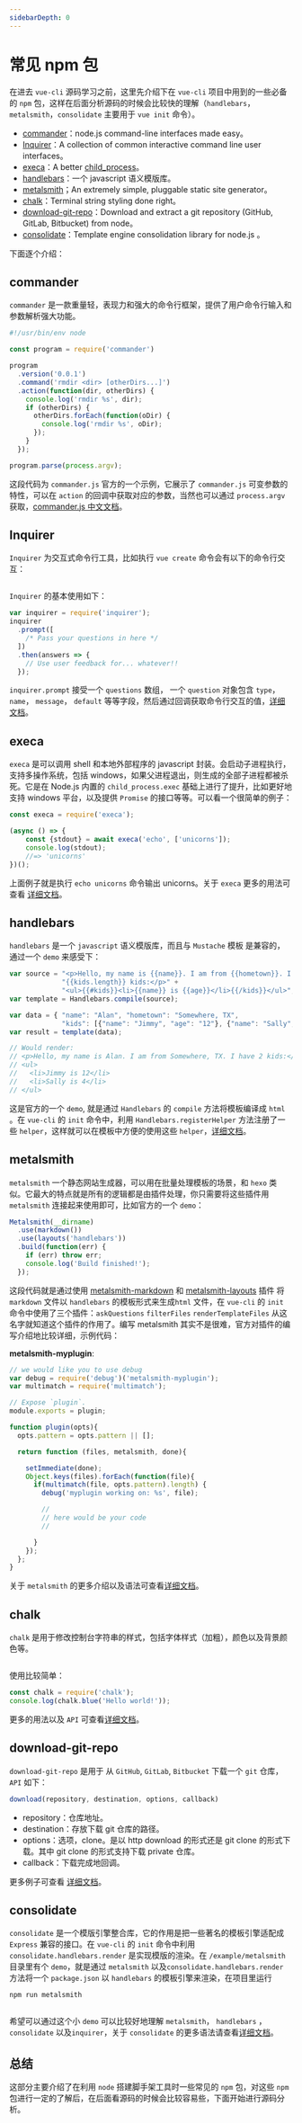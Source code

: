 ```yaml
---
sidebarDepth: 0
---
```


# 常见 npm 包

在进去 `vue-cli` 源码学习之前，这里先介绍下在 `vue-cli` 项目中用到的一些必备的 `npm` 包，这样在后面分析源码的时候会比较快的理解（`handlebars`，`metalsmith`，`consolidate` 主要用于
 `vue init` 命令）。
* [commander](https://github.com/tj/commander.js)：node.js command-line interfaces made easy。
* [Inquirer](https://github.com/SBoudrias/Inquirer.js)：A collection of common interactive command line user interfaces。
* [execa](https://github.com/sindresorhus/execa)：A better [child_process](https://nodejs.org/api/child_process.html)。
* [handlebars](https://github.com/wycats/handlebars.js)：一个 javascript 语义模版库。
* [metalsmith](https://github.com/segmentio/metalsmith)；An extremely simple, pluggable static site generator。
* [chalk](https://github.com/chalk/chalk)：Terminal string styling done right。
* [download-git-repo](https://github.com/flipxfx/download-git-repo)：Download and extract a git repository (GitHub, GitLab, Bitbucket) from node。
* [consolidate](https://github.com/tj/consolidate.js)：Template engine consolidation library for node.js 。

下面逐个介绍：

## commander

`commander` 是一款重量轻，表现力和强大的命令行框架，提供了用户命令行输入和参数解析强大功能。

``` javascript
#!/usr/bin/env node

const program = require('commander')

program
  .version('0.0.1')
  .command('rmdir <dir> [otherDirs...]')
  .action(function(dir, otherDirs) {
    console.log('rmdir %s', dir);
    if (otherDirs) {
      otherDirs.forEach(function(oDir) {
        console.log('rmdir %s', oDir);
      });
    }
  });

program.parse(process.argv);
```
这段代码为 `commander.js` 官方的一个示例，它展示了 `commander.js` 可变参数的特性，可以在 `action` 的回调中获取对应的参数，当然也可以通过 `process.argv` 获取，[commander.js 中文文档](https://github.com/tj/commander.js/blob/master/Readme_zh-CN.md)。

## Inquirer
`Inquirer` 为交互式命令行工具，比如执行 `vue create` 命令会有以下的命令行交互：

<img :src="$withBase('/assets/install-img01.png')">

`Inquirer` 的基本使用如下：

``` javascript
var inquirer = require('inquirer');
inquirer
  .prompt([
    /* Pass your questions in here */
  ])
  .then(answers => {
    // Use user feedback for... whatever!!
  });
```
`inquirer.prompt` 接受一个 `questions` 数组， 一个 `question` 对象包含 `type`，`name`， `message`， `default` 等等字段，然后通过回调获取命令行交互的值，[详细文档](https://github.com/SBoudrias/Inquirer.js)。


## execa

`execa` 是可以调用 shell 和本地外部程序的 javascript 封装。会启动子进程执行，支持多操作系统，包括 windows，如果父进程退出，则生成的全部子进程都被杀死。它是在 Node.js 内置的 `child_process.exec` 基础上进行了提升，比如更好地支持 windows 平台，以及提供 `Promise` 的接口等等。可以看一个很简单的例子：

``` js
const execa = require('execa');

(async () => {
	const {stdout} = await execa('echo', ['unicorns']);
	console.log(stdout);
	//=> 'unicorns'
})();
```
上面例子就是执行  `echo unicorns` 命令输出 unicorns。关于 `execa` 更多的用法可查看 [详细文档](https://github.com/sindresorhus/execa#API)。

## handlebars
`handlebars` 是一个 `javascript` 语义模版库，而且与 `Mustache` 模板 是兼容的，通过一个 `demo` 来感受下：

``` javascript
var source = "<p>Hello, my name is {{name}}. I am from {{hometown}}. I have " +
             "{{kids.length}} kids:</p>" +
             "<ul>{{#kids}}<li>{{name}} is {{age}}</li>{{/kids}}</ul>";
var template = Handlebars.compile(source);

var data = { "name": "Alan", "hometown": "Somewhere, TX",
             "kids": [{"name": "Jimmy", "age": "12"}, {"name": "Sally", "age": "4"}]};
var result = template(data);

// Would render:
// <p>Hello, my name is Alan. I am from Somewhere, TX. I have 2 kids:</p>
// <ul>
//   <li>Jimmy is 12</li>
//   <li>Sally is 4</li>
// </ul>
```
这是官方的一个 `demo`, 就是通过 `Handlebars` 的 `compile` 方法将模板编译成 `html` 。在 `vue-cli` 的 `init` 命令中，利用 `Handlebars.registerHelper` 方法注册了一些 `helper`，这样就可以在模板中方便的使用这些 `helper`，[详细文档](https://handlebarsjs.com/)。

## metalsmith

`metalsmith` 一个静态网站生成器，可以用在批量处理模板的场景，和 `hexo` 类似。它最大的特点就是所有的逻辑都是由插件处理，你只需要将这些插件用 `metalsmith` 连接起来使用即可，比如官方的一个 `demo`：

``` javascript
Metalsmith(__dirname)
  .use(markdown())
  .use(layouts('handlebars'))
  .build(function(err) {
    if (err) throw err;
    console.log('Build finished!');
  });
```
这段代码就是通过使用 [metalsmith-markdown](https://github.com/segmentio/metalsmith-markdown) 和 [metalsmith-layouts](https://github.com/metalsmith/metalsmith-layouts) 插件 将 `markdown` 文件以 `handlebars` 的模板形式来生成`html` 文件，在 `vue-cli` 的 `init` 命令中使用了三个插件：`askQuestions` `filterFiles` `renderTemplateFiles` 从这名字就知道这个插件的作用了。编写 metalsmith 其实不是很难，官方对插件的编写介绍地比较详细，示例代码：

**metalsmith-myplugin**:

``` javascript
// we would like you to use debug
var debug = require('debug')('metalsmith-myplugin');
var multimatch = require('multimatch');

// Expose `plugin`.
module.exports = plugin;

function plugin(opts){
  opts.pattern = opts.pattern || [];

  return function (files, metalsmith, done){

    setImmediate(done);
    Object.keys(files).forEach(function(file){
      if(multimatch(file, opts.pattern).length) {
        debug('myplugin working on: %s', file);

        //
        // here would be your code
        //

      }
    });
  };
}
```
关于 `metalsmith` 的更多介绍以及语法可查看[详细文档](https://metalsmith.io/)。

## chalk

`chalk` 是用于修改控制台字符串的样式，包括字体样式（加粗），颜色以及背景颜色等。

<img :src="$withBase('/assets/install-img02.png')">

使用比较简单：

``` javascript
const chalk = require('chalk');
console.log(chalk.blue('Hello world!'));
```
更多的用法以及 `API` 可查看[详细文档](https://github.com/chalk/chalk)。


## download-git-repo
`download-git-repo` 是用于 从 `GitHub`, `GitLab`, `Bitbucket` 下载一个 `git` 仓库，`API` 如下：
``` javascript
download(repository, destination, options, callback)
```

* repository：仓库地址。
* destination：存放下载 git 仓库的路径。
* options：选项，clone。是以 http download 的形式还是 git clone 的形式下载。其中 git clone 的形式支持下载 private 仓库。
* callback：下载完成地回调。

更多例子可查看 [详细文档](https://github.com/flipxfx/download-git-repo)。

## consolidate
`consolidate` 是一个模版引擎整合库，它的作用是把一些著名的模板引擎适配成 `Express` 兼容的接口。在 `vue-cli` 的 `init` 命令中利用 `consolidate.handlebars.render` 是实现模版的渲染。在 `/example/metalsmith` 目录里有个 `demo`，就是通过 `metalsmith` 以及`consolidate.handlebars.render` 方法将一个 `package.json` 以 `handlebars` 的模板引擎来渲染，在项目里运行

``` bash
npm run metalsmith
```
<img :src="$withBase('/assets/install-img03.gif')">

希望可以通过这个小 `demo` 可以比较好地理解 `metalsmith`， `handlebars` ，`consolidate` 以及`inquirer`，关于 `consolidate` 的更多语法请查看[详细文档](https://github.com/tj/consolidate.js)。


## 总结
这部分主要介绍了在利用 `node` 搭建脚手架工具时一些常见的 `npm` 包，对这些 `npm` 包进行一定的了解后，在后面看源码的时候会比较容易些，下面开始进行源码分析。
